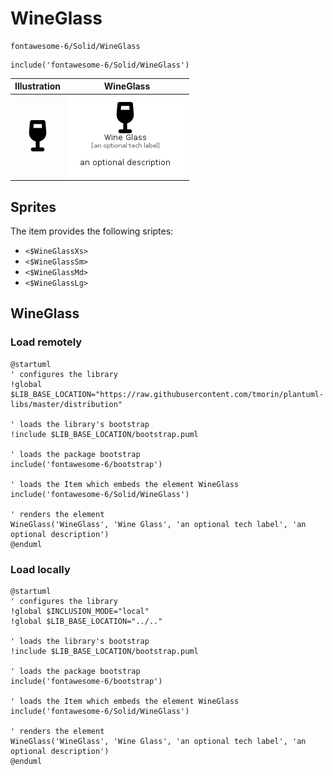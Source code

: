 # WineGlass


```text
fontawesome-6/Solid/WineGlass
```

```text
include('fontawesome-6/Solid/WineGlass')
```



| Illustration | WineGlass |
| :---: | :---: |
| ![illustration for Illustration](../../fontawesome-6/Solid/WineGlass.png) | ![illustration for WineGlass](../../fontawesome-6/Solid/WineGlass.Local.png) |



## Sprites
The item provides the following sriptes:

- `<$WineGlassXs>`
- `<$WineGlassSm>`
- `<$WineGlassMd>`
- `<$WineGlassLg>`





## WineGlass

### Load remotely
```plantuml
@startuml
' configures the library
!global $LIB_BASE_LOCATION="https://raw.githubusercontent.com/tmorin/plantuml-libs/master/distribution"

' loads the library's bootstrap
!include $LIB_BASE_LOCATION/bootstrap.puml

' loads the package bootstrap
include('fontawesome-6/bootstrap')

' loads the Item which embeds the element WineGlass
include('fontawesome-6/Solid/WineGlass')

' renders the element
WineGlass('WineGlass', 'Wine Glass', 'an optional tech label', 'an optional description')
@enduml
```

### Load locally
```plantuml
@startuml
' configures the library
!global $INCLUSION_MODE="local"
!global $LIB_BASE_LOCATION="../.."

' loads the library's bootstrap
!include $LIB_BASE_LOCATION/bootstrap.puml

' loads the package bootstrap
include('fontawesome-6/bootstrap')

' loads the Item which embeds the element WineGlass
include('fontawesome-6/Solid/WineGlass')

' renders the element
WineGlass('WineGlass', 'Wine Glass', 'an optional tech label', 'an optional description')
@enduml
```

